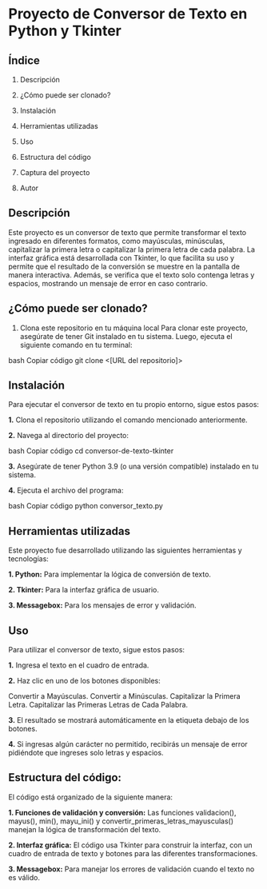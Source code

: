 # Proyecto de Conversor de Texto en Python y Tkinter

## Índice
1. Descripción

2. ¿Cómo puede ser clonado?

3. Instalación

4. Herramientas utilizadas

5. Uso

6. Estructura del código

7. Captura del proyecto

8. Autor

## Descripción
Este proyecto es un conversor de texto que permite transformar el texto ingresado en diferentes formatos, como mayúsculas, minúsculas, capitalizar la primera letra o capitalizar la primera letra de cada palabra. La interfaz gráfica está desarrollada con Tkinter, lo que facilita su uso y permite que el resultado de la conversión se muestre en la pantalla de manera interactiva. Además, se verifica que el texto solo contenga letras y espacios, mostrando un mensaje de error en caso contrario.

## ¿Cómo puede ser clonado?
1. Clona este repositorio en tu máquina local
Para clonar este proyecto, asegúrate de tener Git instalado en tu sistema. Luego, ejecuta el siguiente comando en tu terminal:

bash
Copiar código
git clone <[URL del repositorio]>

## Instalación
Para ejecutar el conversor de texto en tu propio entorno, sigue estos pasos:

**1.** Clona el repositorio utilizando el comando mencionado anteriormente.

**2.** Navega al directorio del proyecto:

bash
Copiar código
cd conversor-de-texto-tkinter

**3.** Asegúrate de tener Python 3.9 (o una versión compatible) instalado en tu sistema.

**4.** Ejecuta el archivo del programa:

bash
Copiar código
python conversor_texto.py

## Herramientas utilizadas
Este proyecto fue desarrollado utilizando las siguientes herramientas y tecnologías:

**1. Python:** Para implementar la lógica de conversión de texto.

**2. Tkinter:** Para la interfaz gráfica de usuario.

**3. Messagebox:** Para los mensajes de error y validación.

## Uso
Para utilizar el conversor de texto, sigue estos pasos:

**1.** Ingresa el texto en el cuadro de entrada.

**2.** Haz clic en uno de los botones disponibles:

Convertir a Mayúsculas.
Convertir a Minúsculas.
Capitalizar la Primera Letra.
Capitalizar las Primeras Letras de Cada Palabra.

**3.** El resultado se mostrará automáticamente en la etiqueta debajo de los botones.

**4.** Si ingresas algún carácter no permitido, recibirás un mensaje de error pidiéndote que ingreses solo letras y espacios.

## Estructura del código:
El código está organizado de la siguiente manera:

**1. Funciones de validación y conversión:** Las funciones validacion(), mayus(), min(), mayu_ini() y convertir_primeras_letras_mayusculas() manejan la lógica de transformación del texto.

**2. Interfaz gráfica:** El código usa Tkinter para construir la interfaz, con un cuadro de entrada de texto y botones para las diferentes transformaciones.

**3. Messagebox:** Para manejar los errores de validación cuando el texto no es válido.
